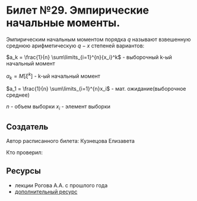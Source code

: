 # Билет №29. Эмпирические начальные моменты.
Эмпирическим начальным моментом порядка $q$ называют взвешенную среднюю арифметическую $q-x$ степеней вариантов:

$a_k = \frac{1}{n} \sum\limits_{i=1}^{n}{x_i}^k$ - выборочный k-ый начальный момент

$\alpha_k = M[\xi^k]$ - k-ый начальный момент

$a_1 = \frac{1}{n} \sum\limits_{i=1}^{n}x_i$ - мат. ожидание(выборочное среднее)

$n$ - объем выборки
$x_i$ - элемент выборки

## Создатель

Автор расписанного билета: Кузнецова Елизавета

Кто проверил:


## Ресурсы
- лекции Рогова А.А. с прошлого года
- [дополнительный ресурс](https://studfile.net/preview/5567947/page:7/)
